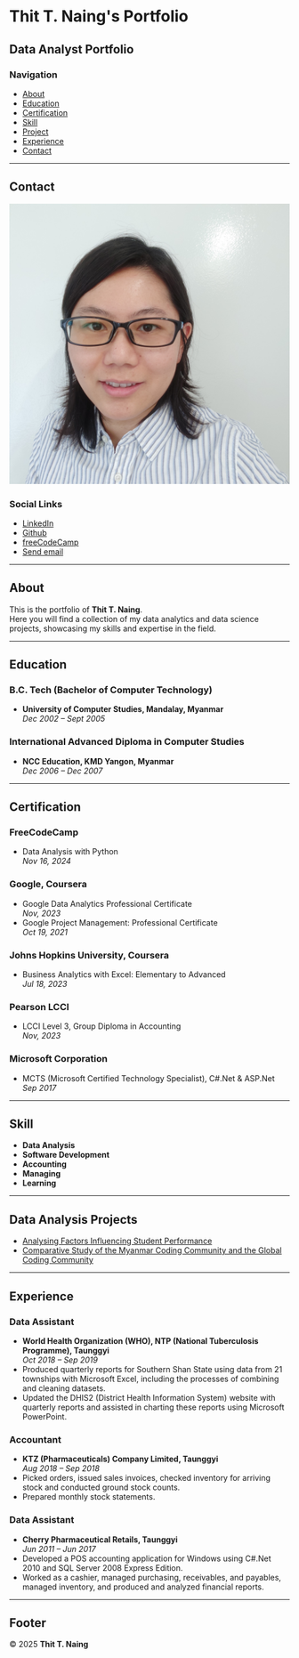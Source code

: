# Thit T. Naing's Portfolio

## Data Analyst Portfolio

### Navigation
- [About](#about)
- [Education](#education)
- [Certification](#certification)
- [Skill](#skill)
- [Project](#project)
- [Experience](#experience)
- [Contact](#contact)

---

## Contact
![photo](./images/1717139474507.jpg)

### Social Links
- [LinkedIn](https://www.linkedin.com/school/free-code-camp/)
- [Github](https://github.com/T-Naing/portfolio/tree/main)
- [freeCodeCamp](https://www.freecodecamp.org/Naing)
- [Send email](mailto:thitnaing86@gmail.com)

---

## About
This is the portfolio of **Thit T. Naing**.  
Here you will find a collection of my data analytics and data science projects, showcasing my skills and expertise in the field.

---

## Education
### **B.C. Tech (Bachelor of Computer Technology)**
- **University of Computer Studies, Mandalay, Myanmar**  
  _Dec 2002 – Sept 2005_

### **International Advanced Diploma in Computer Studies**
- **NCC Education, KMD Yangon, Myanmar**  
  _Dec 2006 – Dec 2007_

---

## Certification
### **FreeCodeCamp**
- Data Analysis with Python  
  _Nov 16, 2024_

### **Google, Coursera**
- Google Data Analytics Professional Certificate  
  _Nov, 2023_
- Google Project Management: Professional Certificate  
  _Oct 19, 2021_

### **Johns Hopkins University, Coursera**
- Business Analytics with Excel: Elementary to Advanced  
  _Jul 18, 2023_

### **Pearson LCCI**
- LCCI Level 3, Group Diploma in Accounting  
  _Nov, 2023_

### **Microsoft Corporation**
- MCTS (Microsoft Certified Technology Specialist), C#.Net & ASP.Net  
  _Sep 2017_

---

## Skill
- **Data Analysis**  
- **Software Development**  
- **Accounting**  
- **Managing**  
- **Learning**

---

## Data Analysis Projects
- [Analysing Factors Influencing Student Performance](https://medium.com/@thitnaing86/exploratory-data-analysis-eda-analyzing-factors-influencing-student-performance-7ff7a576b463)
- [Comparative Study of the Myanmar Coding Community and the Global Coding Community](https://medium.com/@thitnaing86/a-comparative-study-of-the-myanmar-coding-community-and-the-global-coding-community-412af7a5bc2e)

---

## Experience
### **Data Assistant**
- **World Health Organization (WHO), NTP (National Tuberculosis Programme), Taunggyi**  
  _Oct 2018 – Sep 2019_
- Produced quarterly reports for Southern Shan State using data from 21 townships with Microsoft Excel, including the processes of combining and cleaning datasets.
- Updated the DHIS2 (District Health Information System) website with quarterly reports and assisted in charting these reports using Microsoft PowerPoint.

### **Accountant**
- **KTZ (Pharmaceuticals) Company Limited, Taunggyi**  
  _Aug 2018 – Sep 2018_
- Picked orders, issued sales invoices, checked inventory for arriving stock and conducted ground stock counts.
- Prepared monthly stock statements.

### **Data Assistant**
- **Cherry Pharmaceutical Retails, Taunggyi**  
  _Jun 2011 – Jun 2017_
- Developed a POS accounting application for Windows using C#.Net 2010 and SQL Server 2008 Express Edition.
- Worked as a cashier, managed purchasing, receivables, and payables, managed inventory, and produced and analyzed financial reports.

---

## Footer
© 2025 **Thit T. Naing**